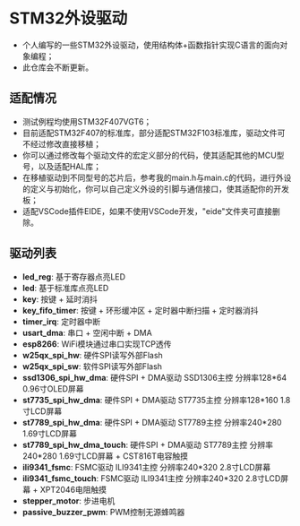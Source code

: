 # STM32外设驱动

- 个人编写的一些STM32外设驱动，使用结构体+函数指针实现C语言的面向对象编程；
- 此仓库会不断更新。

## 适配情况

- 测试例程均使用STM32F407VGT6；
- 目前适配STM32F407的标准库，部分适配STM32F103标准库，驱动文件可不经过修改直接移植；
- 你可以通过修改每个驱动文件的宏定义部分的代码，使其适配其他的MCU型号，以及适配HAL库；
- 在移植驱动到不同型号的芯片后，参考我的main.h与main.c的代码，进行外设的定义与初始化，你可以自己定义外设的引脚与通信接口，使其适配你的开发板；
- 适配VSCode插件EIDE，如果不使用VSCode开发，"eide"文件夹可直接删除。

## 驱动列表

- **led_reg**: 基于寄存器点亮LED
- **led**: 基于标准库点亮LED
- **key**: 按键 + 延时消抖
- **key_fifo_timer**: 按键 + 环形缓冲区 + 定时器中断扫描 + 定时器消抖
- **timer_irq**: 定时器中断
- **usart_dma**: 串口 + 空闲中断 + DMA
- **esp8266**: WiFi模块通过串口实现TCP透传
- **w25qx_spi_hw**: 硬件SPI读写外部Flash
- **w25qx_spi_sw**: 软件SPI读写外部Flash
- **ssd1306_spi_hw_dma**: 硬件SPI + DMA驱动 SSD1306主控 分辨率128*64 0.96寸OLED屏幕
- **st7735_spi_hw_dma**: 硬件SPI + DMA驱动 ST7735主控 分辨率128*160 1.8寸LCD屏幕
- **st7789_spi_hw_dma**: 硬件SPI + DMA驱动 ST7789主控 分辨率240*280 1.69寸LCD屏幕
- **st7789_spi_hw_dma_touch**: 硬件SPI + DMA驱动 ST7789主控 分辨率240*280 1.69寸LCD屏幕 + CST816T电容触摸
- **ili9341_fsmc**: FSMC驱动 ILI9341主控 分辨率240*320 2.8寸LCD屏幕
- **ili9341_fsmc_touch**: FSMC驱动 ILI9341主控 分辨率240*320 2.8寸LCD屏幕 + XPT2046电阻触摸
- **stepper_motor**: 步进电机
- **passive_buzzer_pwm**: PWM控制无源蜂鸣器
